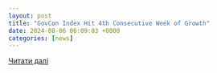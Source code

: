 ```yaml
---
layout: post
title: "GovCon Index Hit 4th Consecutive Week of Growth"
date: 2024-08-06 06:09:03 +0000
categories: [news]
---
```


[Читати далі](https://executivegov.com/2024/08/govcon-index-hit-4th-consecutive-week-of-growth/)
